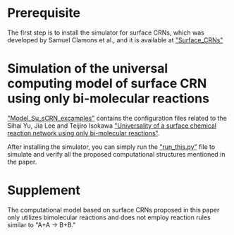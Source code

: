 Prerequisite
============================================================

The first step is to install the simulator for surface CRNs, 
which was developed by Samuel Clamons et al., 
and it is available at ["Surface_CRNs"](https://github.com/sclamons/surface_crns)

Simulation of the universal computing model of surface CRN using only bi-molecular reactions
============================================================

["Model_Su_sCRN_excamples"](https://github.com/SihaiYu/Only_bi-molecular_reactions_sCRN_model/tree/main/Model_Su_sCRN_excamples) contains the configuration files related to the Sihai Yu, Jia Lee and Teijiro Isokawa ["Universality of a surface chemical reaction network using only bi-molecular reactions"](https://www.researchsquare.com/article/rs-3856568/v1).

After installing the simulator, you can simply run the ["run_this.py"](https://github.com/SihaiYu/Only_bi-molecular_reactions_sCRN_model/blob/main/Model_Su_sCRN_excamples/run_this.py) file to simulate and verify all the proposed computational structures mentioned in the paper.

Supplement
============================================================

The computational model based on surface CRNs proposed in this paper only utilizes bimolecular reactions and does not employ reaction rules similar to "A+A → B+B."












